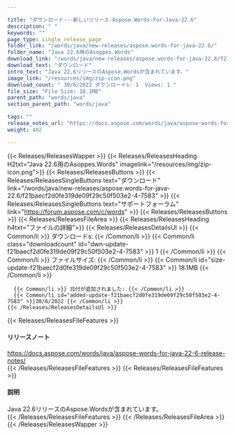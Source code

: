 ```yaml
---

title: "ダウンロード---新しいリリース-Aspose.Words-For-Java-22.6"
description: " "
keywords: ""
page_type: single_release_page
folder_link: "/words/java/new-releases/aspose.words-for-java-22.6/"
folder_name: "Java 22.6用のAsoppes.Words"
download_link: "/words/java/new-releases/aspose.words-for-java-22.6/f21baecf2d0fe319de09f29c50f503e2-4-7583"
download_text: "ダウンロード"
intro_text: "Java 22.6リリースのAspose.Wordsが含まれています。"
image_link: "/resources/img/zip-icon.png"
download_count: " 30/6/2022 ダウンロードs: 1  Views: 1 "
file_size: "File Size: 18.1MB"
parent_path: "words/java"
section_parent_path: "words/java"

tags: ""
release_notes_url: "https://docs.aspose.com/words/java/aspose-words-for-java-22-6-release-notes/"
weight: 402

---
```


{{< Releases/ReleasesWapper >}}
  {{< Releases/ReleasesHeading H2txt="Java 22.6用のAsoppes.Words" imagelink="/resources/img/zip-icon.png">}}
  {{< Releases/ReleasesButtons >}}
    {{< Releases/ReleasesSingleButtons text="ダウンロード" link="/words/java/new-releases/aspose.words-for-java-22.6/f21baecf2d0fe319de09f29c50f503e2-4-7583" >}}
    {{< Releases/ReleasesSingleButtons text="サポートフォーラム" link="https://forum.aspose.com/c/words" >}}
  {{< Releases/ReleasesButtons >}}
  {{< Releases/ReleasesFileArea >}}
    {{< Releases/ReleasesHeading h4txt="ファイルの詳細">}}
    {{< Releases/ReleasesDetailsUl >}}
      {{< Common/li >}} ダウンロードs: {{< /Common/li >}}
      {{< Common/li class="downloadcount" id="dwn-update-f21baecf2d0fe319de09f29c50f503e2-4-7583" >}} 1 {{< /Common/li >}}
      {{< Common/li >}} ファイルサイズ: {{< /Common/li >}}
      {{< Common/li id="size-update-f21baecf2d0fe319de09f29c50f503e2-4-7583" >}} 18.1MB {{< /Common/li >}}

      {{< Common/li >}} 日付が追加されました: {{< /Common/li >}}
      {{< Common/li id="added-update-f21baecf2d0fe319de09f29c50f503e2-4-7583" >}}30/6/2022 {{< /Common/li >}}
    {{< /Releases/ReleasesDetailsUl >}}

  {{< Releases/ReleasesFileFeatures >}}
      <h4>リリースノート</h4><div><a href='https://docs.aspose.com/words/java/aspose-words-for-java-22-6-release-notes/'>https://docs.aspose.com/words/java/aspose-words-for-java-22-6-release-notes/</a></div>
  {{< /Releases/ReleasesFileFeatures >}}
  {{< Releases/ReleasesFileFeatures >}}
      <h4>説明</h4><div class="HTMLDescription">Java 22.6リリースのAspose.Wordsが含まれています。</div>
  {{< /Releases/ReleasesFileFeatures >}}
 {{< /Releases/ReleasesFileArea >}}
{{< /Releases/ReleasesWapper >}}


